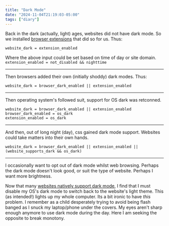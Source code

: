 ```yaml
---
title: "Dark Mode"
date: "2024-11-04T21:19:03-05:00"
tags: ["diary"]
---
```


Back in the dark (actually, light) ages, websites did not have dark mode.
So we installed [browser extensions](https://darkreader.org/) that did so for us. Thus:

```
website_dark = extension_enabled
```

Where the above input could be set based on time of day or site domain. `extension_enabled = not_disabled && nighttime`

---

Then browsers added their own (initially shoddy) dark modes. Thus:

```
website_dark = browser_dark_enabled || extension_enabled
```

---

Then operating system's followed suit, support for OS dark was retconned.

```
website_dark = browser_dark_enabled || extension_enabled
browser_dark_enabled = os_dark
extension_enabled = os_dark
```

---

And then, out of long night (day), css gained dark mode support. Websites could take matters into their own hands.

```
website_dark = browser_dark_enabled || extension_enabled || (website_supports_dark && os_dark)
```

---

I occasionally want to opt out of dark mode whilst web browsing.
Perhaps the dark mode doesn't look good, or suit the type of website.
Perhaps I want more brightness.

Now that many [websites natively support dark mode](https://developer.mozilla.org/en-US/docs/Web/CSS/@media/prefers-color-scheme), I find that
I must disable my OS's dark mode to switch back to the website's light theme.
This (as intended!) lights up my whole computer.
Its a bit ironic to have _this_ problem.
I remember as a child desperately trying to avoid being flash banged as I snuck my laptop/phone under the covers.
My eyes aren't sharp enough anymore to use dark mode during the day.
Here I am seeking the opposite to break monotony.
